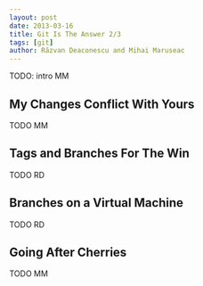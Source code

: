 ```yaml
---
layout: post
date: 2013-03-16
title: Git Is The Answer 2/3
tags: [git]
author: Răzvan Deaconescu and Mihai Maruseac
---
```


TODO: intro MM

## My Changes Conflict With Yours

TODO MM

## Tags and Branches For The Win

TODO RD

## Branches on a Virtual Machine

TODO RD

## Going After Cherries

TODO MM
